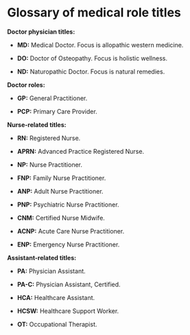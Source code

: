 # Glossary of medical role titles

**Doctor physician titles:**

* **MD:** Medical Doctor. Focus is allopathic western medicine.

* **DO:** Doctor of Osteopathy. Focus is holistic wellness.

* **ND:** Naturopathic Doctor. Focus is natural remedies.

**Doctor roles:**

* **GP:** General Practitioner.

* **PCP:** Primary Care Provider.

**Nurse-related titles:**

* **RN:** Registered Nurse.

* **APRN:** Advanced Practice Registered Nurse.

* **NP:** Nurse Practitioner.

* **FNP:** Family Nurse Practitioner.

* **ANP:** Adult Nurse Practitioner.

* **PNP:** Psychiatric Nurse Practitioner.

* **CNM:** Certified Nurse Midwife.

* **ACNP:** Acute Care Nurse Practitioner.

* **ENP:** Emergency Nurse Practitioner.

**Assistant-related titles:**

* **PA:** Physician Assistant.

* **PA-C:** Physician Assistant, Certified.

* **HCA:** Healthcare Assistant.

* **HCSW:**	Healthcare Support Worker.

* **OT:** Occupational Therapist.
